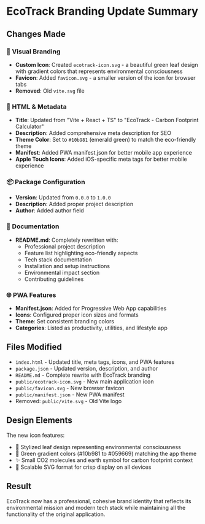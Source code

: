 # EcoTrack Branding Update Summary

## Changes Made

### 🎨 Visual Branding
- **Custom Icon**: Created `ecotrack-icon.svg` - a beautiful green leaf design with gradient colors that represents environmental consciousness
- **Favicon**: Added `favicon.svg` - a smaller version of the icon for browser tabs
- **Removed**: Old `vite.svg` file

### 📄 HTML & Metadata
- **Title**: Updated from "Vite + React + TS" to "EcoTrack - Carbon Footprint Calculator"
- **Description**: Added comprehensive meta description for SEO
- **Theme Color**: Set to `#10b981` (emerald green) to match the eco-friendly theme
- **Manifest**: Added PWA manifest.json for better mobile app experience
- **Apple Touch Icons**: Added iOS-specific meta tags for better mobile experience

### 📦 Package Configuration
- **Version**: Updated from `0.0.0` to `1.0.0`
- **Description**: Added proper project description
- **Author**: Added author field

### 📖 Documentation
- **README.md**: Completely rewritten with:
  - Professional project description
  - Feature list highlighting eco-friendly aspects
  - Tech stack documentation
  - Installation and setup instructions
  - Environmental impact section
  - Contributing guidelines

### 🌐 PWA Features
- **Manifest.json**: Added for Progressive Web App capabilities
- **Icons**: Configured proper icon sizes and formats
- **Theme**: Set consistent branding colors
- **Categories**: Listed as productivity, utilities, and lifestyle app

## Files Modified
- `index.html` - Updated title, meta tags, icons, and PWA features
- `package.json` - Updated version, description, and author
- `README.md` - Complete rewrite with EcoTrack branding
- `public/ecotrack-icon.svg` - New main application icon
- `public/favicon.svg` - New browser favicon
- `public/manifest.json` - New PWA manifest
- Removed: `public/vite.svg` - Old Vite logo

## Design Elements
The new icon features:
- 🌿 Stylized leaf design representing environmental consciousness
- 🎨 Green gradient colors (#10b981 to #059669) matching the app theme
- ✨ Small CO2 molecules and earth symbol for carbon footprint context
- 📱 Scalable SVG format for crisp display on all devices

## Result
EcoTrack now has a professional, cohesive brand identity that reflects its environmental mission and modern tech stack while maintaining all the functionality of the original application.
